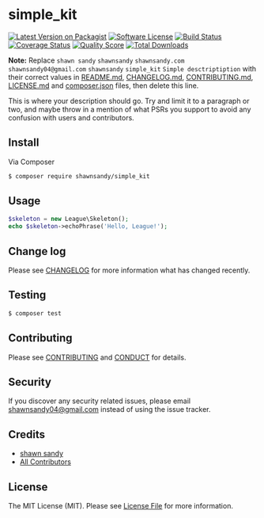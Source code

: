 # simple_kit

[![Latest Version on Packagist][ico-version]][link-packagist]
[![Software License][ico-license]](LICENSE.md)
[![Build Status][ico-travis]][link-travis]
[![Coverage Status][ico-scrutinizer]][link-scrutinizer]
[![Quality Score][ico-code-quality]][link-code-quality]
[![Total Downloads][ico-downloads]][link-downloads]

**Note:** Replace ```shawn sandy``` ```shawnsandy``` ```shawnsandy.com``` ```shawnsandy04@gmail.com``` ```shawnsandy``` ```simple_kit``` ```Simple desctriptiption``` with their correct values in [README.md](README.md), [CHANGELOG.md](CHANGELOG.md), [CONTRIBUTING.md](CONTRIBUTING.md), [LICENSE.md](LICENSE.md) and [composer.json](composer.json) files, then delete this line.

This is where your description should go. Try and limit it to a paragraph or two, and maybe throw in a mention of what
PSRs you support to avoid any confusion with users and contributors.

## Install

Via Composer

``` bash
$ composer require shawnsandy/simple_kit
```

## Usage

``` php
$skeleton = new League\Skeleton();
echo $skeleton->echoPhrase('Hello, League!');
```

## Change log

Please see [CHANGELOG](CHANGELOG.md) for more information what has changed recently.

## Testing

``` bash
$ composer test
```

## Contributing

Please see [CONTRIBUTING](CONTRIBUTING.md) and [CONDUCT](CONDUCT.md) for details.

## Security

If you discover any security related issues, please email shawnsandy04@gmail.com instead of using the issue tracker.

## Credits

- [shawn sandy][link-author]
- [All Contributors][link-contributors]

## License

The MIT License (MIT). Please see [License File](LICENSE.md) for more information.

[ico-version]: https://img.shields.io/packagist/v/shawnsandy/simple_kit.svg?style=flat-square
[ico-license]: https://img.shields.io/badge/license-MIT-brightgreen.svg?style=flat-square
[ico-travis]: https://img.shields.io/travis/shawnsandy/simple_kit/master.svg?style=flat-square
[ico-scrutinizer]: https://img.shields.io/scrutinizer/coverage/g/shawnsandy/simple_kit.svg?style=flat-square
[ico-code-quality]: https://img.shields.io/scrutinizer/g/shawnsandy/simple_kit.svg?style=flat-square
[ico-downloads]: https://img.shields.io/packagist/dt/shawnsandy/simple_kit.svg?style=flat-square

[link-packagist]: https://packagist.org/packages/shawnsandy/simple_kit
[link-travis]: https://travis-ci.org/shawnsandy/simple_kit
[link-scrutinizer]: https://scrutinizer-ci.com/g/shawnsandy/simple_kit/code-structure
[link-code-quality]: https://scrutinizer-ci.com/g/shawnsandy/simple_kit
[link-downloads]: https://packagist.org/packages/shawnsandy/simple_kit
[link-author]: https://github.com/shawnsandy
[link-contributors]: ../../contributors
